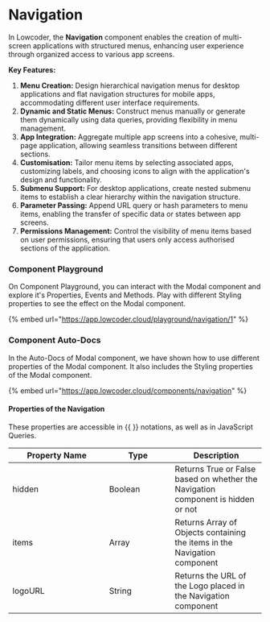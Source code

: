 # Navigation

In Lowcoder, the **Navigation** component enables the creation of multi-screen applications with structured menus, enhancing user experience through organized access to various app screens.&#x20;

**Key Features:**

1. **Menu Creation:** Design hierarchical navigation menus for desktop applications and flat navigation structures for mobile apps, accommodating different user interface requirements.&#x20;
2. **Dynamic and Static Menus:** Construct menus manually or generate them dynamically using data queries, providing flexibility in menu management.&#x20;
3. **App Integration:** Aggregate multiple app screens into a cohesive, multi-page application, allowing seamless transitions between different sections.&#x20;
4. **Customisation:** Tailor menu items by selecting associated apps, customizing labels, and choosing icons to align with the application's design and functionality.&#x20;
5. **Submenu Support:** For desktop applications, create nested submenu items to establish a clear hierarchy within the navigation structure.&#x20;
6. **Parameter Passing:** Append URL query or hash parameters to menu items, enabling the transfer of specific data or states between app screens.&#x20;
7. **Permissions Management:** Control the visibility of menu items based on user permissions, ensuring that users only access authorised sections of the application.

### Component Playground

On Component Playground, you can interact with the Modal component and explore it's Properties, Events and Methods. Play with different Styling properties to see the effect on the Modal component.

{% embed url="https://app.lowcoder.cloud/playground/navigation/1" %}

### Component Auto-Docs

In the Auto-Docs of Modal component, we have shown how to use different properties of the Modal component. It also includes the Styling properties of the Modal component.

{% embed url="https://app.lowcoder.cloud/components/navigation" %}

#### Properties of the Navigation <a href="#properties-of-the-table" id="properties-of-the-table"></a>

These properties are accessible in \{{ \}} notations, as well as in JavaScript Queries.

<table><thead><tr><th width="176.38671875">Property Name</th><th width="114.9921875">Type</th><th>Description</th></tr></thead><tbody><tr><td>hidden</td><td>Boolean</td><td>Returns True or False based on whether the Navigation component is hidden or not</td></tr><tr><td>items</td><td>Array</td><td>Returns Array of Objects containing the items in the Navigation component</td></tr><tr><td>logoURL</td><td>String</td><td>Returns the URL of the Logo placed in the Navigation component</td></tr></tbody></table>
